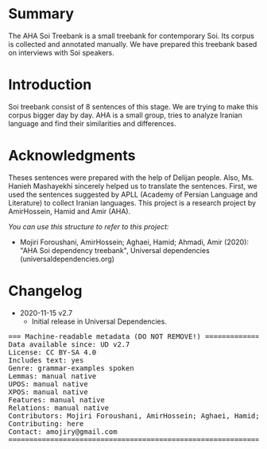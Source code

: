 # Summary

The AHA Soi Treebank is a small treebank for contemporary Soi. Its corpus is collected and annotated manually. We have prepared this treebank based on interviews with Soi speakers.


# Introduction

Soi treebank consist of 8 sentences of this stage. We are trying to make this corpus bigger day by day.
AHA is a small group, tries to analyze Iranian language and find their similarities and differences.


# Acknowledgments

Theses sentences were prepared with the help of Delijan people. Also, Ms. Hanieh Mashayekhi sincerely helped us to translate the sentences.
First, we used the sentences suggested by APLL (Academy of Persian Language and Literature) to collect Iranian languages. 
This project is a research project by AmirHossein, Hamid and Amir (AHA).

*You can use this structure to refer to this project:*
* Mojiri Foroushani, AmirHossein; Aghaei, Hamid; Ahmadi, Amir (2020): "AHA Soi dependency treebank", Universal dependencies (universaldependencies.org)


# Changelog

* 2020-11-15 v2.7
  * Initial release in Universal Dependencies.


<pre>
=== Machine-readable metadata (DO NOT REMOVE!) ================================
Data available since: UD v2.7
License: CC BY-SA 4.0
Includes text: yes
Genre: grammar-examples spoken
Lemmas: manual native
UPOS: manual native
XPOS: manual native
Features: manual native
Relations: manual native
Contributors: Mojiri Foroushani, AmirHossein; Aghaei, Hamid; Ahmadi, Amir
Contributing: here
Contact: amojiry@gmail.com
===============================================================================
</pre>

